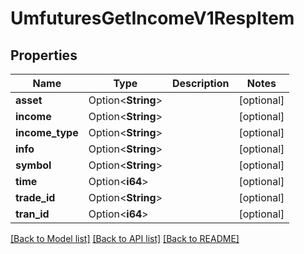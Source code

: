# UmfuturesGetIncomeV1RespItem

## Properties

Name | Type | Description | Notes
------------ | ------------- | ------------- | -------------
**asset** | Option<**String**> |  | [optional]
**income** | Option<**String**> |  | [optional]
**income_type** | Option<**String**> |  | [optional]
**info** | Option<**String**> |  | [optional]
**symbol** | Option<**String**> |  | [optional]
**time** | Option<**i64**> |  | [optional]
**trade_id** | Option<**String**> |  | [optional]
**tran_id** | Option<**i64**> |  | [optional]

[[Back to Model list]](../README.md#documentation-for-models) [[Back to API list]](../README.md#documentation-for-api-endpoints) [[Back to README]](../README.md)


